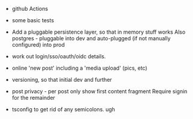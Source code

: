 
* github Actions

* some basic tests

* Add a pluggable persistence layer, so that in memory stuff works
  Also postgres - pluggable into dev and auto-plugged (if not manually configured) into prod

* work out login/sso/oauth/oidc details.

* online 'new post'
  including a 'media upload' (pics, etc)

* versioning, so that initial dev and further 

* post privacy - per post
  only show first content fragment
  Require signin for the remainder


* tsconfig to get rid of any semicolons. ugh

